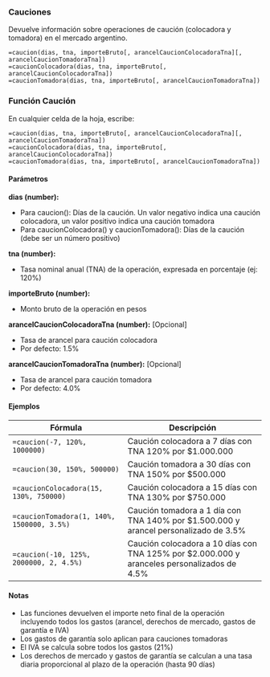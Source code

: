 ### Cauciones
Devuelve información sobre operaciones de caución (colocadora y tomadora) en el mercado argentino.

```
=caucion(dias, tna, importeBruto[, arancelCaucionColocadoraTna][, arancelCaucionTomadoraTna])
=caucionColocadora(dias, tna, importeBruto[, arancelCaucionColocadoraTna])
=caucionTomadora(dias, tna, importeBruto[, arancelCaucionTomadoraTna])
```

### Función Caución
En cualquier celda de la hoja, escribe:

```
=caucion(dias, tna, importeBruto[, arancelCaucionColocadoraTna][, arancelCaucionTomadoraTna])
=caucionColocadora(dias, tna, importeBruto[, arancelCaucionColocadoraTna])
=caucionTomadora(dias, tna, importeBruto[, arancelCaucionTomadoraTna])
```

#### Parámetros

**dias (number):**
- Para caucion(): Días de la caución. Un valor negativo indica una caución colocadora, un valor positivo indica una caución tomadora
- Para caucionColocadora() y caucionTomadora(): Días de la caución (debe ser un número positivo)

**tna (number):**
- Tasa nominal anual (TNA) de la operación, expresada en porcentaje (ej: 120%)

**importeBruto (number):**
- Monto bruto de la operación en pesos

**arancelCaucionColocadoraTna (number):** [Opcional]
- Tasa de arancel para caución colocadora
- Por defecto: 1.5%

**arancelCaucionTomadoraTna (number):** [Opcional]
- Tasa de arancel para caución tomadora
- Por defecto: 4.0%

#### Ejemplos

| Fórmula | Descripción |
|---------|-------------|
| `=caucion(-7, 120%, 1000000)` | Caución colocadora a 7 días con TNA 120% por $1.000.000 |
| `=caucion(30, 150%, 500000)` | Caución tomadora a 30 días con TNA 150% por $500.000 |
| `=caucionColocadora(15, 130%, 750000)` | Caución colocadora a 15 días con TNA 130% por $750.000 |
| `=caucionTomadora(1, 140%, 1500000, 3.5%)` | Caución tomadora a 1 día con TNA 140% por $1.500.000 y arancel personalizado de 3.5% |
| `=caucion(-10, 125%, 2000000, 2, 4.5%)` | Caución colocadora a 10 días con TNA 125% por $2.000.000 y aranceles personalizados de 4.5% |

#### Notas
- Las funciones devuelven el importe neto final de la operación incluyendo todos los gastos (arancel, derechos de mercado, gastos de garantía e IVA)
- Los gastos de garantía solo aplican para cauciones tomadoras
- El IVA se calcula sobre todos los gastos (21%)
- Los derechos de mercado y gastos de garantía se calculan a una tasa diaria proporcional al plazo de la operación (hasta 90 días)